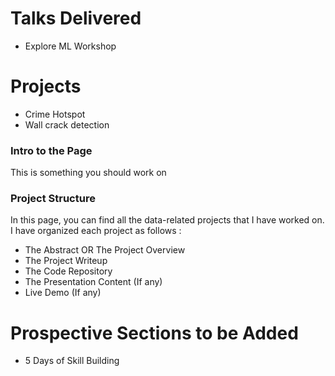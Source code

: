 # Talks Delivered
- Explore ML Workshop

# Projects
- Crime Hotspot
- Wall crack detection

### Intro to the Page
This is something you should work on

### Project Structure
In this page, you can find all the data-related projects that I have worked on. I have organized each project as follows :
- The Abstract OR The Project Overview
- The Project Writeup
- The Code Repository
- The Presentation Content (If any)
- Live Demo (If any)

# Prospective Sections to be Added
- 5 Days of Skill Building
